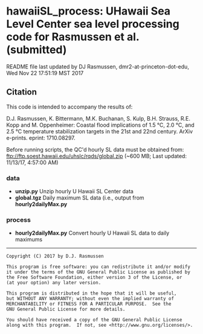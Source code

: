 # hawaiiSL_process: UHawaii Sea Level Center sea level processing code for Rasmussen et al. (submitted)

README file last updated by DJ Rasmussen, dmr2-at-princeton-dot-edu, Wed Nov 22 17:51:19 MST 2017

## Citation

This code is intended to accompany the results of:

D.J. Rasmussen, K. Bittermann, M.K. Buchanan, S. Kulp, B.H. Strauss, R.E. Kopp and M. Oppenheimer:
Coastal flood implications of 1.5 °C, 2.0 °C, and 2.5 °C temperature stabilization 
targets in the 21st and 22nd century. ArXiv e-prints. eprint: 1710.08297.


Before running scripts, the QC'd hourly SL data must be obtained from:
<ftp://ftp.soest.hawaii.edu/uhslc/rqds/global.zip> (~600 MB; Last updated: 11/13/17, 4:57:00 AM)

### data
* **unzip.py** Unzip hourly U Hawaii SL Center data
* **global.tgz** Daily maximum SL data (i.e., output from **hourly2dailyMax.py** 

### process
* **hourly2dailyMax.py** Convert hourly U Hawaii SL data to daily maximums

----

    Copyright (C) 2017 by D.J. Rasmussen

    This program is free software: you can redistribute it and/or modify
    it under the terms of the GNU General Public License as published by
    the Free Software Foundation, either version 3 of the License, or
    (at your option) any later version.

    This program is distributed in the hope that it will be useful,
    but WITHOUT ANY WARRANTY; without even the implied warranty of
    MERCHANTABILITY or FITNESS FOR A PARTICULAR PURPOSE.  See the
    GNU General Public License for more details.

    You should have received a copy of the GNU General Public License
    along with this program.  If not, see <http://www.gnu.org/licenses/>.

